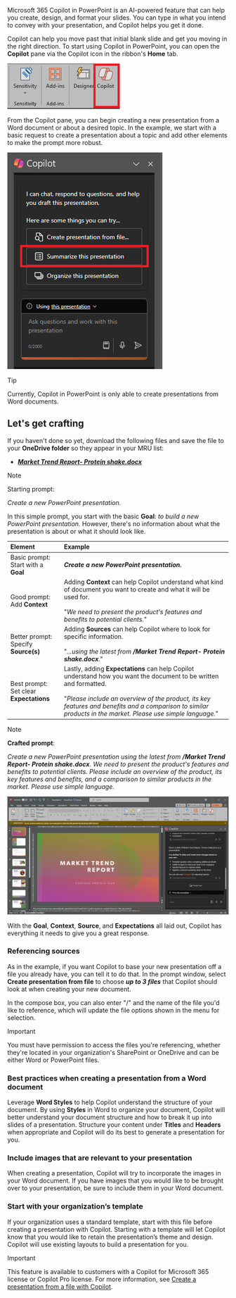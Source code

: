 Microsoft 365 Copilot in PowerPoint is an AI-powered feature that can help you create, design, and format your slides.  You can type in what you intend to convey with your presentation, and Copilot helps you get it done. 

Copilot can help you move past that initial blank slide and get you moving in the right direction. To start using Copilot in PowerPoint, you can open the **Copilot** pane via the Copilot icon in the ribbon's **Home** tab.

![Screenshot of the Copilot icon in the PowerPoint ribbon.](../media/copilot-ribbon-powerpoint.png)

From the Copilot pane, you can begin creating a new presentation from a Word document or about a desired topic. In the example, we start with a basic request to create a presentation about a topic and add other elements to make the prompt more robust.

![Screenshot of the Copilot panel in PowerPoint upon first opening.](../media/copilot-pane-powerpoint.png)

> [!TIP]
> Currently, Copilot in PowerPoint is only able to create presentations from Word documents.

## Let's get crafting

If you haven't done so yet, download the following files and save the file to your **OneDrive folder** so they appear in your MRU list:

- **_[Market Trend Report- Protein shake.docx](https://go.microsoft.com/fwlink/?linkid=2268827)_**

> [!NOTE]
> Starting prompt:
>
> _Create a new PowerPoint presentation._

In this simple prompt, you start with the basic **Goal**: _to build a new PowerPoint presentation._ However, there's no information about what the presentation is about or what it should look like.

| Element | Example |
| :------ | :------- |
| Basic prompt: <br>Start with a **Goal** | **_Create a new PowerPoint presentation._** |
| Good prompt: <br>Add **Context** | Adding **Context** can help Copilot understand what kind of document you want to create and what it will be used for.<br><br>"_We need to present the product's features and benefits to potential clients._" |
| Better prompt: <br>Specify **Source(s)** | Adding **Sources** can help Copilot where to look for specific information.<br><br>"_...using the latest from **/Market Trend Report- Protein shake.docx**._" |
| Best prompt: <br>Set clear **Expectations** | Lastly, adding **Expectations** can help Copilot understand how you want the document to be written and formatted.<br><br>"_Please include an overview of the product, its key features and benefits and a comparison to similar products in the market. Please use simple language._" |

> [!NOTE]
> **Crafted prompt**:
>
> _Create a new PowerPoint presentation using the latest from **/Market Trend Report- Protein shake.docx**. We need to present the product's features and benefits to potential clients. Please include an overview of the product, its key features and benefits, and a comparison to similar products in the market. Please use simple language._

[![Screenshot the crafted prompt results against the sample document using Copilot in PowerPoint.](../media/copilot-draft-results-powerpoint.png)](../media/copilot-draft-results-powerpoint.png#lightbox)

With the **Goal**, **Context**, **Source**, and **Expectations** all laid out, Copilot has everything it needs to give you a great response.

### Referencing sources

As in the example, if you want Copilot to base your new presentation off a file you already have, you can tell it to do that. In the prompt window, select **Create presentation from file** to choose **_up to 3 files_** that Copilot should look at when creating your new document.

In the compose box, you can also enter "/" and the name of the file you'd like to reference, which will update the file options shown in the menu for selection.

> [!IMPORTANT]
> You must have permission to access the files you're referencing, whether they're located in your organization's SharePoint or OneDrive and can be either Word or PowerPoint files.

### Best practices when creating a presentation from a Word document

Leverage **Word Styles** to help Copilot understand the structure of your document. By using **Styles** in Word to organize your document, Copilot will better understand your document structure and how to break it up into slides of a presentation. Structure your content under **Titles** and **Headers** when appropriate and Copilot will do its best to generate a presentation for you.

### Include images that are relevant to your presentation

When creating a presentation, Copilot will try to incorporate the images in your Word document. If you have images that you would like to be brought over to your presentation, be sure to include them in your Word document.

### Start with your organization’s template

If your organization uses a standard template, start with this file before creating a presentation with Copilot. Starting with a template will let Copilot know that you would like to retain the presentation’s theme and design. Copilot will use existing layouts to build a presentation for you.

> [!IMPORTANT]
> This feature is available to customers with a Copilot for Microsoft 365 license or Copilot Pro license. For more information, see [Create a presentation from a file with Copilot](https://support.microsoft.com/office/create-a-new-presentation-3222ee03-f5a4-4d27-8642-9c387ab4854d).